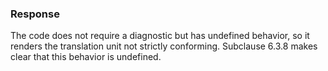 ### Response

The code does not require a diagnostic but has undefined behavior, so it renders
the translation unit not strictly conforming. Subclause 6.3.8 makes clear that
this behavior is undefined.
